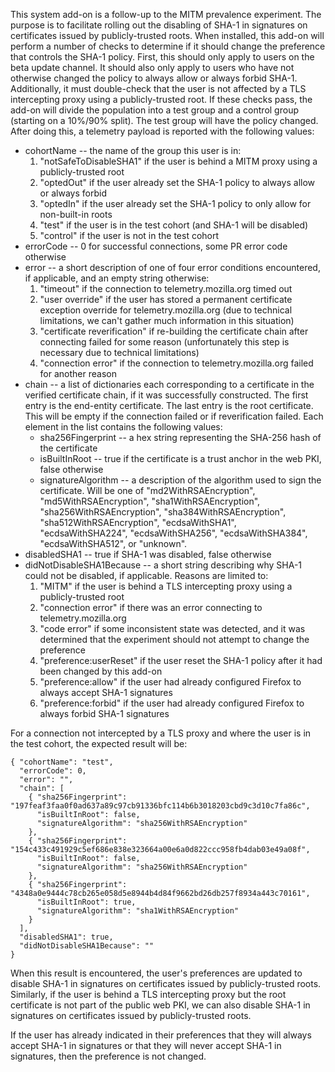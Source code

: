 This system add-on is a follow-up to the MITM prevalence experiment. The purpose
is to facilitate rolling out the disabling of SHA-1 in signatures on
certificates issued by publicly-trusted roots. When installed, this add-on will
perform a number of checks to determine if it should change the preference that
controls the SHA-1 policy. First, this should only apply to users on the beta
update channel. It should also only apply to users who have not otherwise
changed the policy to always allow or always forbid SHA-1. Additionally, it
must double-check that the user is not affected by a TLS intercepting proxy
using a publicly-trusted root. If these checks pass, the add-on will divide the
population into a test group and a control group (starting on a 10%/90% split).
The test group will have the policy changed. After doing this, a telemetry
payload is reported with the following values:

* cohortName -- the name of the group this user is in:
  1. "notSafeToDisableSHA1" if the user is behind a MITM proxy using a
     publicly-trusted root
  2. "optedOut" if the user already set the SHA-1 policy to always allow or
     always forbid
  3. "optedIn" if the user already set the SHA-1 policy to only allow for
     non-built-in roots
  4. "test" if the user is in the test cohort (and SHA-1 will be disabled)
  5. "control" if the user is not in the test cohort
* errorCode -- 0 for successful connections, some PR error code otherwise
* error -- a short description of one of four error conditions encountered, if
  applicable, and an empty string otherwise:
  1. "timeout" if the connection to telemetry.mozilla.org timed out
  2. "user override" if the user has stored a permanent certificate exception
     override for telemetry.mozilla.org (due to technical limitations, we can't
     gather much information in this situation)
  3. "certificate reverification" if re-building the certificate chain after
     connecting failed for some reason (unfortunately this step is necessary
     due to technical limitations)
  4. "connection error" if the connection to telemetry.mozilla.org failed for
     another reason
* chain -- a list of dictionaries each corresponding to a certificate in the
  verified certificate chain, if it was successfully constructed. The first
  entry is the end-entity certificate. The last entry is the root certificate.
  This will be empty if the connection failed or if reverification failed. Each
  element in the list contains the following values:
  * sha256Fingerprint -- a hex string representing the SHA-256 hash of the
    certificate
  * isBuiltInRoot -- true if the certificate is a trust anchor in the web PKI,
    false otherwise
  * signatureAlgorithm -- a description of the algorithm used to sign the
    certificate. Will be one of "md2WithRSAEncryption", "md5WithRSAEncryption",
    "sha1WithRSAEncryption", "sha256WithRSAEncryption",
    "sha384WithRSAEncryption", "sha512WithRSAEncryption", "ecdsaWithSHA1",
    "ecdsaWithSHA224", "ecdsaWithSHA256", "ecdsaWithSHA384", "ecdsaWithSHA512",
    or "unknown".
* disabledSHA1 -- true if SHA-1 was disabled, false otherwise
* didNotDisableSHA1Because -- a short string describing why SHA-1 could not be
    disabled, if applicable. Reasons are limited to:
    1. "MITM" if the user is behind a TLS intercepting proxy using a
       publicly-trusted root
    2. "connection error" if there was an error connecting to
       telemetry.mozilla.org
    3. "code error" if some inconsistent state was detected, and it was
       determined that the experiment should not attempt to change the
       preference
    4. "preference:userReset" if the user reset the SHA-1 policy after it had
       been changed by this add-on
    5. "preference:allow" if the user had already configured Firefox to always
       accept SHA-1 signatures
    6. "preference:forbid" if the user had already configured Firefox to always
       forbid SHA-1 signatures

For a connection not intercepted by a TLS proxy and where the user is in the
test cohort, the expected result will be:

    { "cohortName": "test",
      "errorCode": 0,
      "error": "",
      "chain": [
        { "sha256Fingerprint": "197feaf3faa0f0ad637a89c97cb91336bfc114b6b3018203cbd9c3d10c7fa86c",
          "isBuiltInRoot": false,
          "signatureAlgorithm": "sha256WithRSAEncryption"
        },
        { "sha256Fingerprint": "154c433c491929c5ef686e838e323664a00e6a0d822ccc958fb4dab03e49a08f",
          "isBuiltInRoot": false,
          "signatureAlgorithm": "sha256WithRSAEncryption"
        },
        { "sha256Fingerprint": "4348a0e9444c78cb265e058d5e8944b4d84f9662bd26db257f8934a443c70161",
          "isBuiltInRoot": true,
          "signatureAlgorithm": "sha1WithRSAEncryption"
        }
      ],
      "disabledSHA1": true,
      "didNotDisableSHA1Because": ""
    }

When this result is encountered, the user's preferences are updated to disable
SHA-1 in signatures on certificates issued by publicly-trusted roots.
Similarly, if the user is behind a TLS intercepting proxy but the root
certificate is not part of the public web PKI, we can also disable SHA-1 in
signatures on certificates issued by publicly-trusted roots.

If the user has already indicated in their preferences that they will always
accept SHA-1 in signatures or that they will never accept SHA-1 in signatures,
then the preference is not changed.
